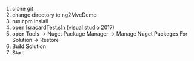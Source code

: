 
1) clone git
2) change directory to  ng2MvcDemo
3) run npm inslall
4) open IsracardTest.sln  (visual studio 2017)
5) open Tools -> Nuget Package Manager -> Manage Nuget Packeges For Solution -> Restore
6) Build Solution
7) Start
